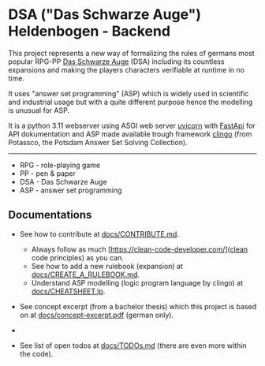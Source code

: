 # DSA ("Das Schwarze Auge") Heldenbogen - Backend

This project represents a new way of formalizing the rules of germans most popular
RPG-PP [Das Schwarze Auge](https://ulisses-spiele.de/game-system/das-schwarze-auge/) (DSA) including its countless expansions and
making the players characters verifiable at runtime in no time.

It uses "answer set programming" (ASP) which is widely used in scientific and industrial usage but with a quite different purpose
hence the modelling is unusual for ASP.

It is a python 3.11 webserver using ASGI web server [uvicorn](https://www.uvicorn.org/)
with [FastApi](https://fastapi.tiangolo.com/) for API dokumentation and ASP made available trough
framework [clingo](https://potassco.org/clingo/) (from Potassco, the Potsdam Answer Set Solving Collection).

---

* RPG - role-playing game
* PP - pen & paper
* DSA - Das Schwarze Auge
* ASP - answer set programming

## Documentations

* See how to contribute at [docs/CONTRIBUTE.md](./docs/CONTRIBUTE.md).
  * Always follow as much [https://clean-code-developer.com/](clean code principles) as you can.
  * See how to add a new rulebook (expansion) at [docs/CREATE_A_RULEBOOK.md](./docs/CREATE_A_RULEBOOK.md).
  * Understand ASP modelling (logic program language by clingo) at [docs/CHEATSHEET.lp](./docs/CHEATSHEET.lp).

* See concept excerpt (from a bachelor thesis) which this project is based on at [docs/concept-excerpt.pdf](./docs/concept-excerpt.pdf) (german only).
* 
* See list of open todos at [docs/TODOs.md](./docs/TODOs.md) (there are even more within the code).
